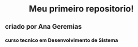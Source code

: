 <h1 align="center">Meu primeiro repositorio!</h1>
<h2>criado por Ana Geremias</h2>
<h3>curso tecnico em Desenvolvimento de Sistema</h3>
